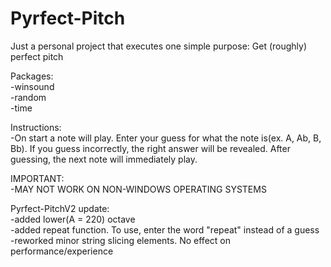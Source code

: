 # Pyrfect-Pitch
Just a personal project that executes one simple purpose: Get (roughly) perfect pitch

Packages:<br>
-winsound<br>
-random<br>
-time<br>

Instructions:<br>
-On start a note will play. Enter your guess for what the note is(ex. A, Ab, B, Bb). If you guess incorrectly, the right answer will be revealed. After     guessing, the next note will immediately play.

IMPORTANT:<br>
-MAY NOT WORK ON NON-WINDOWS OPERATING SYSTEMS

Pyrfect-PitchV2 update:<br>
-added lower(A = 220) octave<br>
-added repeat function. To use, enter the word "repeat" instead of a guess
-reworked minor string slicing elements. No effect on performance/experience
